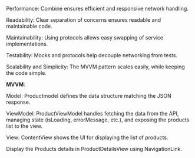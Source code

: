 Performance: Combine ensures efficient and responsive network handling.

Readability: Clear separation of concerns ensures readable and maintainable code.

Maintainability: Using protocols allows easy swapping of service implementations.

Testability: Mocks and protocols help decouple networking from tests.

Scalability and Simplicity: The MVVM pattern scales easily, while keeping the code simple.

**MVVM**: 


Model: Productmodel defines the data structure matching the JSON response.

ViewModel: ProductViewModel handles fetching the data from the API, managing state (isLoading, errorMessage, etc.), and exposing the products list to the view.

View: ContentView shows the UI for displaying the list of products.

Display the Products details in ProductDetailsView using NavigationLink.
